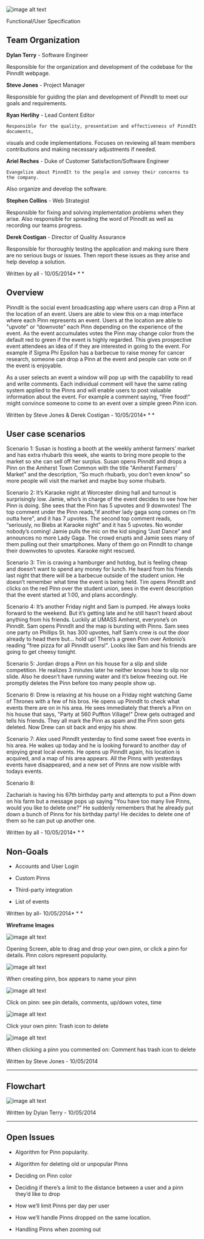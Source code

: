 ![image alt text](image_0.png)

Functional/User Specification

## Team Organization

**Dylan Terry** - Software Engineer

Responsible for the organization and development of the codebase for the PinndIt webpage.

**Steve Jones** - Project Manager

Responsible for guiding the plan and development of PinndIt to meet our goals and requirements.

**Ryan Herlihy** - Lead Content Editor

	Responsible for the quality, presentation and effectiveness of PinndIt documents, 

visuals and code implementations. Focuses on reviewing all team members contributions and making necessary adjustments if needed.

**Ariel Reches** - Duke of Customer Satisfaction/Software Engineer

	Evangelize about PinndIt to the people and convey their concerns to the company.

Also organize and develop the software. 

**Stephen Collins** - Web Strategist

Responsible for fixing and solving implementation problems when they arise. Also responsible for spreading the word of PinndIt as well as recording our teams progress.

**Derek Costigan** - Director of Quality Assurance

Responsible for thoroughly testing the application and making sure there are no serious bugs or issues. Then report these issues as they arise and help develop a solution.  

Written by all - 10/05/2014* * *


## Overview

PinndIt is the social event broadcasting app where users can drop a Pinn at the location of an event. Users are able to view this on a map interface where each Pinn represents an event. Users at the location are able to "upvote" or “downvote” each Pinn depending on the experience of the event. As the event accumulates votes the Pinn may change color from the default red to green if the event is highly regarded. This gives prospective event attendees an idea of if they are interested in going to the event. For example if Sigma Phi Epsilon has a barbecue to raise money for cancer research, someone can drop a Pinn at the event and people can vote on if the event is enjoyable. 

As a user selects an event a window will pop up with the capability to read and write comments. Each individual comment will have the same rating system applied to the Pinns and will enable users to post valuable information about the event. For example a comment saying, "Free food!" might convince someone to come to an event over a simple green Pinn icon. 

Written by Steve Jones & Derek Costigan - 10/05/2014* * *


## User case scenarios

Scenario 1: Susan is hosting a booth at the weekly amherst farmers’ market and has extra rhubarb this week, she wants to bring more people to the market so she can sell off her surplus. Susan opens PinndIt and drops a Pinn on the Amherst Town Common with the title "Amherst Farmers’ Market" and the description, “So much rhubarb, you don’t even know” so more people will visit the market and maybe buy some rhubarb.

Scenario 2: It’s Karaoke night at Worcester dining hall and turnout is surprisingly low. Jamie, who’s in charge of the event decides to see how her Pinn is doing. She sees that the Pinn has 5 upvotes and 9 downvotes! The top comment under the Pinn reads,"if another lady gaga song comes on I’m outta here", and it has 7 upvotes. The second top comment reads, “seriously, no Biebs at Karaoke night” and it has 5 upvotes. No wonder nobody’s coming! Jamie pulls the mic on the kid singing “Just Dance” and announces no more Lady Gaga. The crowd erupts and Jamie sees many of them pulling out their smartphones. Many of them go on PinndIt to change their downvotes to upvotes. Karaoke night rescued. 

Scenario 3: Tim is craving a hamburger and hotdog, but is feeling cheap and doesn’t want to spend any money for lunch. He heard from his friends last night that there will be a barbecue outside of the student union. He doesn’t remember what time the event is being held. Tim opens PinndIt and clicks on the red Pinn over the student union, sees in the event description that the event started at 1:00, and plans accordingly. 

Scenario 4: It’s another Friday night and Sam is pumped. He always looks forward to the weekend. But it’s getting late and he still hasn’t heard about anything from his friends. Luckily at UMASS Amherst, everyone’s on PinndIt. Sam opens PinndIt and the map is bursting with Pinns. Sam sees one party on Phillips St. has 300 upvotes, half Sam’s crew is out the door already to head there but... hold up! There’s a green Pinn over Antonio’s reading "free pizza for all PinndIt users!". Looks like Sam and his friends are going to get cheesy tonight.

Scenario 5: Jordan drops a Pinn on his house for a slip and slide competition. He realizes 3 minutes later he neither knows how to slip nor slide. Also he doesn’t have running water and it’s below freezing out. He promptly deletes the Pinn before too many people show up.

Scenario 6:  Drew is relaxing at his house on a Friday night watching Game of Thrones with a few of his bros. He opens up PinndIt to check what events there are on in his area. He sees immediately that there’s a Pinn on his house that says, "Party at 560 Puffton Village!" Drew gets outraged and tells his friends. They all mark the Pinn as spam and the Pinn soon gets deleted. Now Drew can sit back and enjoy his show.

Scenario 7: Alex used PinndIt yesterday to find some sweet free events in his area. He wakes up today and he is looking forward to another day of enjoying great local events. He opens up PinndIt again, his location is acquired, and a map of his area appears. All the Pinns with yesterdays events have disappeared, and a new set of Pinns are now visible with todays events.

Scenario 8: 

Zachariah is having his 67th birthday party and attempts to put a Pinn down on his farm  but a message pops up saying "You have too many live Pinns, would you like to delete one?" He suddenly remembers that he already put down a bunch of Pinns for his birthday party! He decides to delete one of them so he can put up another one. 

Written by all - 10/05/2014* * *


## Non-Goals

* Accounts and User Login

* Custom Pinns

* Third-party integration

* List of events

Written by all- 10/05/2014* * *


**Wireframe Images**

![image alt text](image_1.png)

Opening Screen, able to drag and drop your own pinn, or click a pinn for details. Pinn colors represent popularity.

![image alt text](image_2.png)

When creating pinn, box appears to name your pinn

![image alt text](image_3.png)

Click on pinn: see pin details, comments, up/down votes, time

![image alt text](image_4.png)

Click your own pinn: Trash icon to delete

![image alt text](image_5.png)

When clicking a pinn you commented on: Comment has trash icon to delete

Written by Steve Jones - 10/05/2014

* * *


## Flowchart

![image alt text](image_6.png)

Written by Dylan Terry - 10/05/2014

* * *


## Open Issues

* Algorithm for Pinn popularity.

* Algorithm for deleting old or unpopular Pinns

* Deciding on Pinn color

* Deciding if there’s a limit to the distance between a user and a pinn they’d like to drop

* How we’ll limit Pinns per day per user

* How we’ll handle Pinns dropped on the same location.

* Handling Pinns when zooming out

